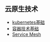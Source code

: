 
## 云原生技术

- [kubernetes基础](cloudNative/kubernetes-basic.md)
- [容器技术基础](cloudNative/container-basic.md)
- [Service Mesh](cloudNative/service-mesh.md)
